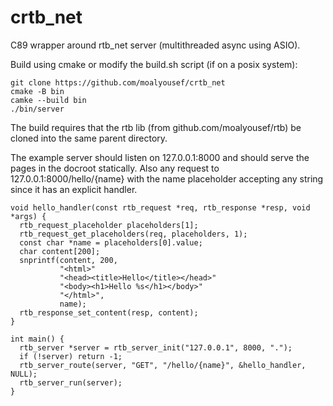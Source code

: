 # crtb_net
C89 wrapper around rtb_net server (multithreaded async using ASIO).

Build using cmake or modify the build.sh script (if on a posix system):

```
git clone https://github.com/moalyousef/crtb_net
cmake -B bin
camke --build bin
./bin/server
```
The build requires that the rtb lib (from github.com/moalyousef/rtb) be cloned into the same parent directory.

The example server should listen on 127.0.0.1:8000 and should serve the pages in the docroot statically. Also any request to 127.0.0.1:8000/hello/{name} with the name placeholder accepting any string since it has an explicit handler.

```
void hello_handler(const rtb_request *req, rtb_response *resp, void *args) {
  rtb_request_placeholder placeholders[1];
  rtb_request_get_placeholders(req, placeholders, 1);
  const char *name = placeholders[0].value;
  char content[200];
  snprintf(content, 200,
           "<html>"
           "<head><title>Hello</title></head>"
           "<body><h1>Hello %s</h1></body>"
           "</html>",
           name);
  rtb_response_set_content(resp, content);
}

int main() {
  rtb_server *server = rtb_server_init("127.0.0.1", 8000, ".");
  if (!server) return -1;
  rtb_server_route(server, "GET", "/hello/{name}", &hello_handler, NULL);
  rtb_server_run(server);
}
```

